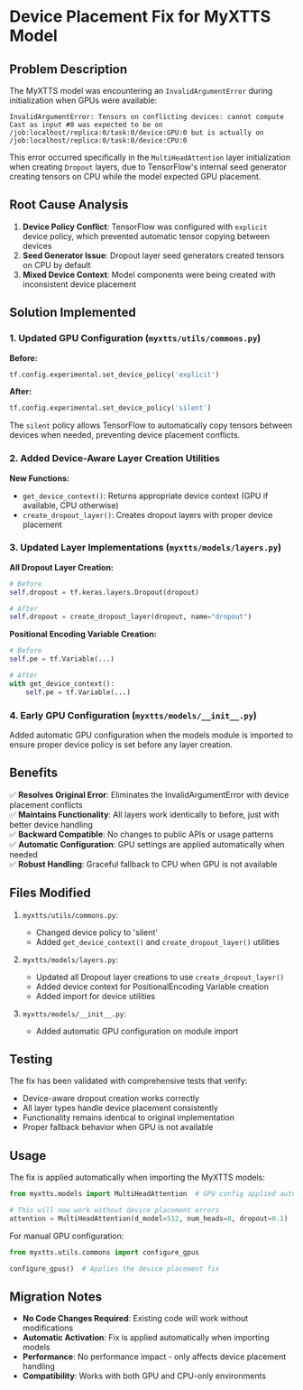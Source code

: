 # Device Placement Fix for MyXTTS Model

## Problem Description

The MyXTTS model was encountering an `InvalidArgumentError` during initialization when GPUs were available:

```
InvalidArgumentError: Tensors on conflicting devices: cannot compute Cast as input #0 was expected to be on /job:localhost/replica:0/task:0/device:GPU:0 but is actually on /job:localhost/replica:0/task:0/device:CPU:0
```

This error occurred specifically in the `MultiHeadAttention` layer initialization when creating `Dropout` layers, due to TensorFlow's internal seed generator creating tensors on CPU while the model expected GPU placement.

## Root Cause Analysis

1. **Device Policy Conflict**: TensorFlow was configured with `explicit` device policy, which prevented automatic tensor copying between devices
2. **Seed Generator Issue**: Dropout layer seed generators created tensors on CPU by default
3. **Mixed Device Context**: Model components were being created with inconsistent device placement

## Solution Implemented

### 1. Updated GPU Configuration (`myxtts/utils/commons.py`)

**Before:**
```python
tf.config.experimental.set_device_policy('explicit')
```

**After:**
```python
tf.config.experimental.set_device_policy('silent')
```

The `silent` policy allows TensorFlow to automatically copy tensors between devices when needed, preventing device placement conflicts.

### 2. Added Device-Aware Layer Creation Utilities

**New Functions:**
- `get_device_context()`: Returns appropriate device context (GPU if available, CPU otherwise)
- `create_dropout_layer()`: Creates dropout layers with proper device placement

### 3. Updated Layer Implementations (`myxtts/models/layers.py`)

**All Dropout Layer Creation:**
```python
# Before
self.dropout = tf.keras.layers.Dropout(dropout)

# After  
self.dropout = create_dropout_layer(dropout, name="dropout")
```

**Positional Encoding Variable Creation:**
```python
# Before
self.pe = tf.Variable(...)

# After
with get_device_context():
    self.pe = tf.Variable(...)
```

### 4. Early GPU Configuration (`myxtts/models/__init__.py`)

Added automatic GPU configuration when the models module is imported to ensure proper device policy is set before any layer creation.

## Benefits

✅ **Resolves Original Error**: Eliminates the InvalidArgumentError with device placement conflicts  
✅ **Maintains Functionality**: All layers work identically to before, just with better device handling  
✅ **Backward Compatible**: No changes to public APIs or usage patterns  
✅ **Automatic Configuration**: GPU settings are applied automatically when needed  
✅ **Robust Handling**: Graceful fallback to CPU when GPU is not available  

## Files Modified

1. `myxtts/utils/commons.py`:
   - Changed device policy to 'silent'
   - Added `get_device_context()` and `create_dropout_layer()` utilities

2. `myxtts/models/layers.py`:
   - Updated all Dropout layer creations to use `create_dropout_layer()`
   - Added device context for PositionalEncoding Variable creation
   - Added import for device utilities

3. `myxtts/models/__init__.py`:
   - Added automatic GPU configuration on module import

## Testing

The fix has been validated with comprehensive tests that verify:
- Device-aware dropout creation works correctly
- All layer types handle device placement consistently  
- Functionality remains identical to original implementation
- Proper fallback behavior when GPU is not available

## Usage

The fix is applied automatically when importing the MyXTTS models:

```python
from myxtts.models import MultiHeadAttention  # GPU config applied automatically

# This will now work without device placement errors
attention = MultiHeadAttention(d_model=512, num_heads=8, dropout=0.1)
```

For manual GPU configuration:
```python
from myxtts.utils.commons import configure_gpus

configure_gpus()  # Applies the device placement fix
```

## Migration Notes

- **No Code Changes Required**: Existing code will work without modifications
- **Automatic Activation**: Fix is applied automatically when importing models
- **Performance**: No performance impact - only affects device placement handling
- **Compatibility**: Works with both GPU and CPU-only environments